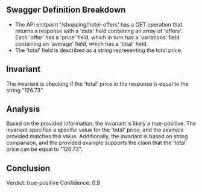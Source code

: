 ## Swagger Definition Breakdown
- The API endpoint '/shopping/hotel-offers' has a GET operation that returns a response with a 'data' field containing an array of 'offers'. Each 'offer' has a 'price' field, which in turn has a 'variations' field containing an 'average' field, which has a 'total' field.
- The 'total' field is described as a string representing the total price.

## Invariant
The invariant is checking if the 'total' price in the response is equal to the string "126.73".

## Analysis
Based on the provided information, the invariant is likely a true-positive. The invariant specifies a specific value for the 'total' price, and the example provided matches this value. Additionally, the invariant is based on string comparison, and the provided example supports the claim that the 'total' price can be equal to "126.73".

## Conclusion
Verdict: true-positive
Confidence: 0.9
